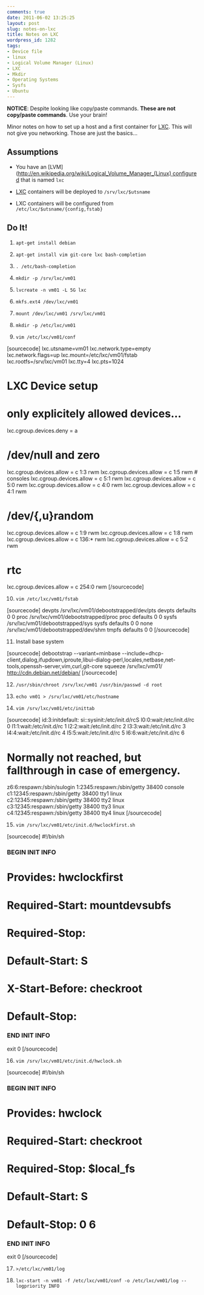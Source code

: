 ```yaml
---
comments: true
date: 2011-06-02 13:25:25
layout: post
slug: notes-on-lxc
title: Notes on LXC
wordpress_id: 1282
tags:
- Device file
- linux
- Logical Volume Manager (Linux)
- LXC
- Mkdir
- Operating Systems
- Sysfs
- Ubuntu
---
```




**NOTICE**:
Despite looking like copy/paste commands. **These are not copy/paste commands**. Use your brain!

Minor notes on how to set up a host and a first container for [LXC](http://en.wikipedia.org/wiki/Lxc). This will not give you networking. Those are just the basics…


## Assumptions





	
  * You have an [LVM](http://en.wikipedia.org/wiki/Logical_Volume_Manager_(Linux) configured that is named `lxc`

	
  * [LXC](http://en.wikipedia.org/wiki/Lxc) containers will be deployed to `/srv/lxc/$utsname`

	
  * LXC containers will be configured from `/etc/lxc/$utsname/{config,fstab}`




## Do It!





	
  1. `apt-get install debian`

	
  2. `apt-get install vim git-core lxc bash-completion`

	
  3. `. /etc/bash-completion`

	
  4. `mkdir -p /srv/lxc/vm01`

	
  5. `lvcreate -n vm01 -L 5G lxc`

	
  6. `mkfs.ext4 /dev/lxc/vm01`

	
  7. `mount /dev/lxc/vm01 /srv/lxc/vm01`

	
  8. `mkdir -p /etc/lxc/vm01`

	
  9. `vim /etc/lxc/vm01/conf`





[sourcecode]
lxc.utsname=vm01 lxc.network.type=empty
lxc.network.flags=up
lxc.mount=/etc/lxc/vm01/fstab
lxc.rootfs=/srv/lxc/vm01
lxc.tty=4 lxc.pts=1024
# LXC Device setup
# only explicitely allowed devices...
lxc.cgroup.devices.deny = a
# /dev/null and zero
lxc.cgroup.devices.allow = c 1:3 rwm
lxc.cgroup.devices.allow = c 1:5 rwm # consoles
lxc.cgroup.devices.allow = c 5:1 rwm
lxc.cgroup.devices.allow = c 5:0 rwm
lxc.cgroup.devices.allow = c 4:0 rwm
lxc.cgroup.devices.allow = c 4:1 rwm
# /dev/{,u}random
lxc.cgroup.devices.allow = c 1:9 rwm
lxc.cgroup.devices.allow = c 1:8 rwm
lxc.cgroup.devices.allow = c 136:* rwm
lxc.cgroup.devices.allow = c 5:2 rwm
# rtc
lxc.cgroup.devices.allow = c 254:0 rwm
[/sourcecode]







	
  10. `vim /etc/lxc/vm01/fstab`





[sourcecode]
devpts /srv/lxc/vm01/debootstrapped/dev/pts devpts defaults 0 0
proc /srv/lxc/vm01/debootstrapped/proc    proc   defaults 0 0
sysfs /srv/lxc/vm01/debootstrapped/sys     sysfs  defaults 0 0
none /srv/lxc/vm01/debootstrapped/dev/shm tmpfs  defaults 0 0
[/sourcecode]







	
  11. Install base system





[sourcecode]
debootstrap --variant=minbase --include=dhcp-client,dialog,ifupdown,iproute,libui-dialog-perl,locales,netbase,net-tools,openssh-server,vim,curl,git-core squeeze /srv/lxc/vm01/ http://cdn.debian.net/debian/
[/sourcecode]







	
  12. `/usr/sbin/chroot /srv/lxc/vm01 /usr/bin/passwd -d root`

	
  13. `echo vm01 > /srv/lxc/vm01/etc/hostname`

	
  14. `vim /srv/lxc/vm01/etc/inittab`





[sourcecode]
id:3:initdefault:
si::sysinit:/etc/init.d/rcS
l0:0:wait:/etc/init.d/rc 0
l1:1:wait:/etc/init.d/rc 1
l2:2:wait:/etc/init.d/rc 2
l3:3:wait:/etc/init.d/rc 3
l4:4:wait:/etc/init.d/rc 4
l5:5:wait:/etc/init.d/rc 5
l6:6:wait:/etc/init.d/rc 6
# Normally not reached, but fallthrough in case of emergency.
z6:6:respawn:/sbin/sulogin
1:2345:respawn:/sbin/getty 38400 console
c1:12345:respawn:/sbin/getty 38400 tty1 linux
c2:12345:respawn:/sbin/getty 38400 tty2 linux
c3:12345:respawn:/sbin/getty 38400 tty3 linux
c4:12345:respawn:/sbin/getty 38400 tty4 linux
[/sourcecode]







	
  15. `vim /srv/lxc/vm01/etc/init.d/hwclockfirst.sh`





[sourcecode]
#!/bin/sh
### BEGIN INIT INFO
# Provides:          hwclockfirst
# Required-Start:    mountdevsubfs
# Required-Stop:
# Default-Start:     S
# X-Start-Before:    checkroot
# Default-Stop:
### END INIT INFO
exit 0
[/sourcecode]







	
  16. `vim /srv/lxc/vm01/etc/init.d/hwclock.sh`





[sourcecode]
#!/bin/sh
### BEGIN INIT INFO
# Provides:          hwclock
# Required-Start:    checkroot
# Required-Stop:     $local_fs
# Default-Start:     S
# Default-Stop:      0 6
### END INIT INFO
exit 0
[/sourcecode]







	
  17. `>/etc/lxc/vm01/log`

	
  18. `lxc-start -n vm01 -f /etc/lxc/vm01/conf -o /etc/lxc/vm01/log --logpriority INFO`



